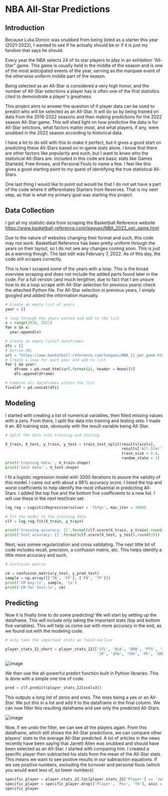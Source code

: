 # NBA All-Star Predictions
## Introduction

Because Luka Doncic was snubbed from being listed as a starter this year (2021-2022), I wanted to see if he actually should be or if it is just my fandom that says he should.

Every year the NBA selects 24 of its star players to play in an exhibition "All-Star" game. This game is usually held in the middle of the season and is one of the most anticipated events of the year, serving as the marquee event of the otherwise uniform middle part of the season. 

Being selected as an All-Star is considered a very high honor, and the number of All-Star selections a player has is often one of the first statistics cited to demonstrate a player's greatness.

This project aims to answer the question of if player data can be used to predict who will be selected as an All-Star. It will do so by being trained on data from the 2016-2022 seasons and then making predictions for the 2022 season All-Star game. This will shed light on how predictive the data is for All-Star selctions, what factors matter most, and what players, if any, were snubbed in the 2022 season according to historical data.

I have a lot to do still with this to make it perfect, but it gives a good start on predicting these All-Stars based on in-game stats alone. I know that there are other factors like popularity and such, but I want to knwo who the statistical All-Stars are. Included in this code are basic stats like Games Startedd, Free throws, and Personal Fouls to name a few. I feel like this gives a good starting point to my quest of identifying the true statistical All-Stars.

One last thing I would like to point out would be that I do not yet have a part of the code where it differentiates Starters from Reserves. That is my next step, as that is what my primary goal was starting this project.

## Data Collection

I got all my statistic data from scraping the Basketball Reference website https://www.basketball-reference.com/leagues/NBA_2022_per_game.html

Due to the nature of websites changing their format and such, this code may not work. Basketball Reference has been pretty uniform through the years on their layout, so I do not see any changes coming soon. This is just as a warning though. The last edit was February 7, 2022. As of this day, the code still scrapes correctly. 

This is how I scraped some of the years with a loop. This is the broad overview scraping and does not include the added parts found later in the code. For a full version (and much lengthier, due to fact that I am unsure how to do a loop scrape with All-Star selection for previous years) check the attached Python file. For All-Star selection in previous years, I simply googled and added the information manually.

```python
# Create an empty list of years
year = []

# loop through the years wanted and add to the list
x = range(2010, 2021)
for n in x:
  year.append(n)

# Create an empty listof dataframes
dfs = []
# Define URL
url = "https://www.basketball-reference.com/leagues/NBA_{}_per_game.html"
# Create a loop for each year and add to list
for i in year:    
    dframe = pd.read_html(url.format(i), header = None)[0]
    dfs.append(dframe)

# Combine all dataframes within the list
finaldf = pd.concat(dfs)
```
## Modeling

I started with creating a list of numerical variables, then filled missing values with a zero. From there, I split the data into training and testing sets. I made it an .80 training size, obviously with the result variable being All-Star.

```python
# Split the data into training and testing

X_train, X_test, y_train, y_test = train_test_split(results[xcols], 
                                                    results['All-Star'], 
                                                    train_size = 0.8, 
                                                    random_state = 1)
print('training data:', X_train.shape)
print('test data:', X_test.shape)
```

I fit a logistic regression model with 3000 iterations to assure the validity of this model. I came out with about a 98% accuracy score. I listed the top and worst coefficients to help identify the most influential in prediciting All-Stars. I added the top five and the bottom five coefficients to a new list. I will use these in the next test/train set.

```python
log_reg = LogisticRegression(solver = 'lbfgs', max_iter = 3000)

# Fit the model to the training data
clf = log_reg.fit(X_train, y_train)

print('training accuracy: {}'.format(clf.score(X_train, y_train).round(3)))
print('test accuracy: {}'.format(clf.score(X_test, y_test).round(3)))
```

Next, was somee regularization and cross validating. The next little bit of code includes recall, precision, a confusion matrix, etc. This helps identify a little more accuracy and such. 

```python
# Confusion matrix

cm = confusion_matrix(y_test, y_pred_test)
sample = np.array([['TN', 'FP'], ['FN', 'TP']])
print('CM key:\n', sample, '\n')
print('CM for test:\n', cm)
```

## Predicting

Now it is finally time to do some predicting! We will start by setting up the dataframe. This will include only taking the important stats (top and bottom five variables). This will help us come out with more accuracy in the end, as we found out with the modeling code. 

```python
# only take the important stats we found earlier

player_stats_22_short = player_stats_22[['STL', 'BLK', 'DRB', 'PTS', '3P', 
                                         '2P', '3PA', 'TOV', 'PF', 'ORB']]
```

![image](https://user-images.githubusercontent.com/81338261/153013027-45fab31c-d9f9-46ac-97fe-0a8b4c0b4cf6.png)

We then use the all-powerful predict function built in Python libraries. This is done with a simple one line of code.

```python
pred = clf.predict(player_stats_22[xcols3])
```

This outputs a long list of zeros and ones. The ones being a yes or an All-Star. We put this in a list and add it to the dataframe in the final column. We can now filter this resulting dataframe and see only the predicted All-Stars.

![image](https://user-images.githubusercontent.com/81338261/153013719-96d260f3-1e49-48ae-bdda-7bdd65fb0270.png)

Now, if we undo the filter, we can see all the players again. From this dataframe, which still shows the All-Star predictions, we can compare other players' stats to the average All-Star predicted. A lot of articles in the news recently have been saying that Jarrett Allen was snubbed and should have been selected as an All-Star. I started with comparing him. I created a specific player then subtracted his stats from the mean of the All-Star stats. This means we want to see postive results in our subtraction equations. If we see positive numbers, excluding the turnover and personal fouls (which you would want less of, so lower numbers)  

```python
specific_player = player_stats_22.loc[player_stats_22['Player'] == 'Jarrett Allen']
specific_player = specific_player.drop(['Player', 'Pos', 'Tm'], axis = 1)
specific_player
```


